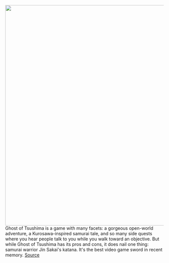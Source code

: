 <img src='https://cdn.vox-cdn.com/thumbor/O2qbiD3rz7Id0IoO-KT3pFuxOf4=/0x0:1600x900/1200x800/filters:focal(672x322:928x578)/cdn.vox-cdn.com/uploads/chorus_image/image/67070848/50034616673_67694d8b5a_h.0.jpg' width='700px' /><br/>
Ghost of Tsushima is a game with many facets: a gorgeous open-world adventure, a Kurosawa-inspired samurai tale, and so many side quests where you hear people talk to you while you walk toward an objective. But while Ghost of Tsushima has its pros and cons, it does nail one thing: samurai warrior Jin Sakai's katana. It's the best video game sword in recent memory.
<a href='https://www.theverge.com/21327396/ghost-of-tsushima-katana-weapon-gameplay-impressions-ps4'> Source <a/>